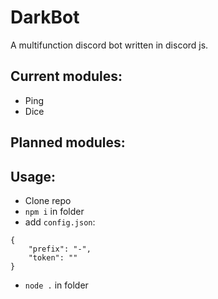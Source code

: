 # DarkBot
A multifunction discord bot written in discord js.

Current modules: 
- 
- Ping
- Dice

Planned modules:
- 

Usage:
- 
- Clone repo
- `npm i` in folder 
- add `config.json`:
```
{
	"prefix": "-",
	"token": ""
}
```
- `node .` in folder